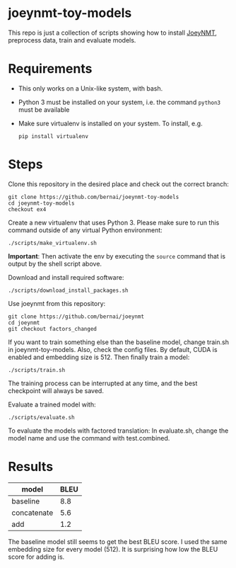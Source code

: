 # joeynmt-toy-models

This repo is just a collection of scripts showing how to install [JoeyNMT](https://github.com/joeynmt/joeynmt), preprocess
data, train and evaluate models.

# Requirements

- This only works on a Unix-like system, with bash.
- Python 3 must be installed on your system, i.e. the command `python3` must be available
- Make sure virtualenv is installed on your system. To install, e.g.

    `pip install virtualenv`

# Steps

Clone this repository in the desired place and check out the correct branch:

    git clone https://github.com/bernai/joeynmt-toy-models
    cd joeynmt-toy-models
    checkout ex4

Create a new virtualenv that uses Python 3. Please make sure to run this command outside of any virtual Python environment:

    ./scripts/make_virtualenv.sh

**Important**: Then activate the env by executing the `source` command that is output by the shell script above.

Download and install required software:

    ./scripts/download_install_packages.sh


Use joeynmt from this repository:

    git clone https://github.com/bernai/joeynmt
    cd joeynmt
    git checkout factors_changed

If you want to train something else than the baseline model, change train.sh in joeynmt-toy-models. Also, check the config files.
By default, CUDA is enabled and embedding size is 512. Then finally train a model:

    ./scripts/train.sh

The training process can be interrupted at any time, and the best checkpoint will always be saved.

Evaluate a trained model with:

    ./scripts/evaluate.sh
    
To evaluate the models with factored translation: 
In evaluate.sh, change the model name and use the command with test.combined.
# Results

| model       | BLEU |
|-------------|------|
| baseline    | 8.8  |
| concatenate | 5.6  |
| add         | 1.2  |

The baseline model still seems to get the best BLEU score. I used the same embedding size for every model (512). 
It is surprising how low the BLEU score for adding is.